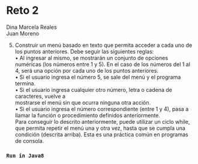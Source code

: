 # Reto 2 
Dina Marcela Reales\
Juan Moreno


5. Construir un menú basado en texto que permita acceder a cada uno de los puntos anteriores. Debe seguir las siguientes reglas:\
• Al ingresar al mismo, se mostrarán un conjunto de opciones numéricas (los números entre 1 y 5). En el caso de los números del 1 al 4, será una opción por cada uno de los puntos anteriores.\
• Si el usuario ingresa el número 5, se sale del menú y el programa termina.\
• Si el usuario ingresa cualquier otro número, letra o cadena de caracteres, vuelve a\
mostrarse el menú sin que ocurra ninguna otra acción.\
• Si el usuario ingresa el número correspondiente (entre 1 y 4), pasa a llamar la función o procedimiento definidos anteriormente.\
Para conseguir lo descrito anteriormente, puede utilizar un ciclo while, que permita repetir el menú una y otra vez, hasta que se cumpla una condición (descrita arriba). Esta es una práctica común en programas de consola.
### `Run in Java8`

